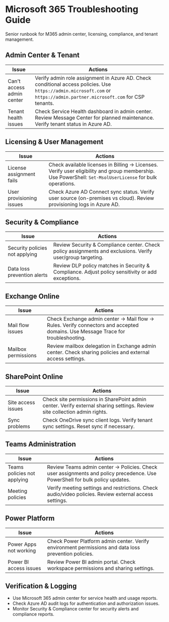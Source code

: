 # Microsoft 365 Troubleshooting Guide

Senior runbook for M365 admin center, licensing, compliance, and tenant management.

## Admin Center & Tenant

| Issue | Actions |
|------|---------|
| Can't access admin center | Verify admin role assignment in Azure AD. Check conditional access policies. Use `https://admin.microsoft.com` or `https://admin.partner.microsoft.com` for CSP tenants. |
| Tenant health issues | Check Service Health dashboard in admin center. Review Message Center for planned maintenance. Verify tenant status in Azure AD. |

## Licensing & User Management

| Issue | Actions |
|------|---------|
| License assignment fails | Check available licenses in Billing → Licenses. Verify user eligibility and group membership. Use PowerShell: `Set-MsolUserLicense` for bulk operations. |
| User provisioning issues | Check Azure AD Connect sync status. Verify user source (on-premises vs cloud). Review provisioning logs in Azure AD. |

## Security & Compliance

| Issue | Actions |
|------|---------|
| Security policies not applying | Review Security & Compliance center. Check policy assignments and exclusions. Verify user/group targeting. |
| Data loss prevention alerts | Review DLP policy matches in Security & Compliance. Adjust policy sensitivity or add exceptions. |

## Exchange Online

| Issue | Actions |
|------|---------|
| Mail flow issues | Check Exchange admin center → Mail flow → Rules. Verify connectors and accepted domains. Use Message Trace for troubleshooting. |
| Mailbox permissions | Review mailbox delegation in Exchange admin center. Check sharing policies and external access settings. |

## SharePoint Online

| Issue | Actions |
|------|---------|
| Site access issues | Check site permissions in SharePoint admin center. Verify external sharing settings. Review site collection admin rights. |
| Sync problems | Check OneDrive sync client logs. Verify tenant sync settings. Reset sync if necessary. |

## Teams Administration

| Issue | Actions |
|------|---------|
| Teams policies not applying | Review Teams admin center → Policies. Check user assignments and policy precedence. Use PowerShell for bulk policy updates. |
| Meeting policies | Verify meeting settings and restrictions. Check audio/video policies. Review external access settings. |

## Power Platform

| Issue | Actions |
|------|---------|
| Power Apps not working | Check Power Platform admin center. Verify environment permissions and data loss prevention policies. |
| Power BI access issues | Review Power BI admin portal. Check workspace permissions and sharing settings. |

## Verification & Logging

- Use Microsoft 365 admin center for service health and usage reports.
- Check Azure AD audit logs for authentication and authorization issues.
- Monitor Security & Compliance center for security alerts and compliance reports.
